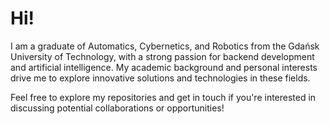 # Hi!

I am a graduate of Automatics, Cybernetics, and Robotics from the Gdańsk University of Technology, with a strong passion for backend development and artificial intelligence. My academic background and personal interests drive me to explore innovative solutions and technologies in these fields.

Feel free to explore my repositories and get in touch if you're interested in discussing potential collaborations or opportunities!
